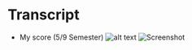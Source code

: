 # Transcript
- My score (5/9 Semester)
![alt text]([(https://github.com/MeowMeowKit/Transcript/blob/main/gpa.jpg)])
![Screenshot]([(https://github.com/MeowMeowKit/Transcript/blob/main/gpa.jpg)])
